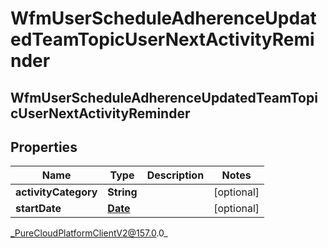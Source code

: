 # WfmUserScheduleAdherenceUpdatedTeamTopicUserNextActivityReminder

## WfmUserScheduleAdherenceUpdatedTeamTopicUserNextActivityReminder

## Properties

|Name | Type | Description | Notes|
|------------ | ------------- | ------------- | -------------|
| **activityCategory** | **String** |  | [optional] |
| **startDate** | [**Date**](Date) |  | [optional] |



_PureCloudPlatformClientV2@157.0.0_

